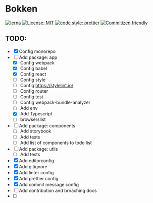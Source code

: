 # Bokken

[![lerna](https://img.shields.io/badge/maintained%20with-lerna-cc00ff.svg)](https://lerna.js.org/)
[![License: MIT](https://img.shields.io/badge/License-MIT-yellow.svg)](https://opensource.org/licenses/MIT)
[![code style: prettier](https://img.shields.io/badge/code_style-prettier-ff69b4.svg?style=flat-square)](https://github.com/prettier/prettier)
[![Commitizen friendly](https://img.shields.io/badge/commitizen-friendly-brightgreen.svg)](http://commitizen.github.io/cz-cli/)

## TODO:

- [x] Config monorepo
- [ ] Add package: app
  - [x] Config webpack
  - [x] Config babel
  - [x] Config react
  - [ ] Config style
  - [ ] Config https://stylelint.io/
  - [ ] Config router
  - [ ] Config test
  - [ ] Config webpack-bundle-analyzer
  - [ ] Add env
  - [x] Add Typescript
  - [ ] browserslist
- [ ] Add package: components
  - [ ] Add storybook
  - [ ] Add tests
  - [ ] Add list of components to todo list
- [ ] Add package: utils
  - [ ] Add tests
- [x] Add editorconfig
- [x] Add gitignore
- [x] Add linter config
- [x] Add prettier config
- [x] Add commit message config
- [ ] Add contribution and brnaching docs
- [ ]
